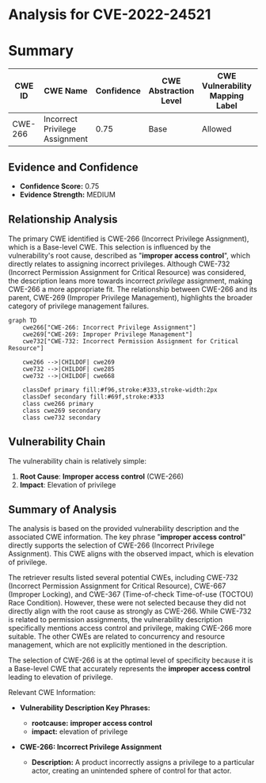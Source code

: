# Analysis for CVE-2022-24521

# Summary
| CWE ID | CWE Name | Confidence | CWE Abstraction Level | CWE Vulnerability Mapping Label | CWE-Vulnerability Mapping Notes |
|---|---|---|---|---|---|
| CWE-266 | Incorrect Privilege Assignment | 0.75 | Base | Allowed | Primary CWE |

## Evidence and Confidence

*   **Confidence Score:** 0.75
*   **Evidence Strength:** MEDIUM

## Relationship Analysis
The primary CWE identified is CWE-266 (Incorrect Privilege Assignment), which is a Base-level CWE. This selection is influenced by the vulnerability's root cause, described as "**improper access control**", which directly relates to assigning incorrect privileges. Although CWE-732 (Incorrect Permission Assignment for Critical Resource) was considered, the description leans more towards incorrect *privilege* assignment, making CWE-266 a more appropriate fit. The relationship between CWE-266 and its parent, CWE-269 (Improper Privilege Management), highlights the broader category of privilege management failures.

```mermaid
graph TD
    cwe266["CWE-266: Incorrect Privilege Assignment"]
    cwe269["CWE-269: Improper Privilege Management"]
    cwe732["CWE-732: Incorrect Permission Assignment for Critical Resource"]
    
    cwe266 -->|CHILDOF| cwe269
    cwe732 -->|CHILDOF| cwe285
    cwe732 -->|CHILDOF| cwe668

    classDef primary fill:#f96,stroke:#333,stroke-width:2px
    classDef secondary fill:#69f,stroke:#333
    class cwe266 primary
    class cwe269 secondary
    class cwe732 secondary
```

## Vulnerability Chain
The vulnerability chain is relatively simple:
1.  **Root Cause**: **Improper access control** (CWE-266)
2.  **Impact**: Elevation of privilege

## Summary of Analysis
The analysis is based on the provided vulnerability description and the associated CWE information. The key phrase "**improper access control**" directly supports the selection of CWE-266 (Incorrect Privilege Assignment). This CWE aligns with the observed impact, which is elevation of privilege.

The retriever results listed several potential CWEs, including CWE-732 (Incorrect Permission Assignment for Critical Resource), CWE-667 (Improper Locking), and CWE-367 (Time-of-check Time-of-use (TOCTOU) Race Condition). However, these were not selected because they did not directly align with the root cause as strongly as CWE-266. While CWE-732 is related to permission assignments, the vulnerability description specifically mentions access control and privilege, making CWE-266 more suitable. The other CWEs are related to concurrency and resource management, which are not explicitly mentioned in the description.

The selection of CWE-266 is at the optimal level of specificity because it is a Base-level CWE that accurately represents the **improper access control** leading to elevation of privilege.

Relevant CWE Information:
- **Vulnerability Description Key Phrases:**
  - **rootcause:** **improper access control**
  - **impact:** elevation of privilege

- **CWE-266: Incorrect Privilege Assignment**
  - **Description:** A product incorrectly assigns a privilege to a particular actor, creating an unintended sphere of control for that actor.